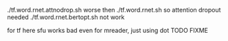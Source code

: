 ./tf.word.rnet.attnodrop.sh worse then ./tf.word.rnet.sh so attention dropout needed 
./tf.word.rnet.bertopt.sh not work   

for tf here sfu works bad even for mreader, just using dot TODO FIXME

